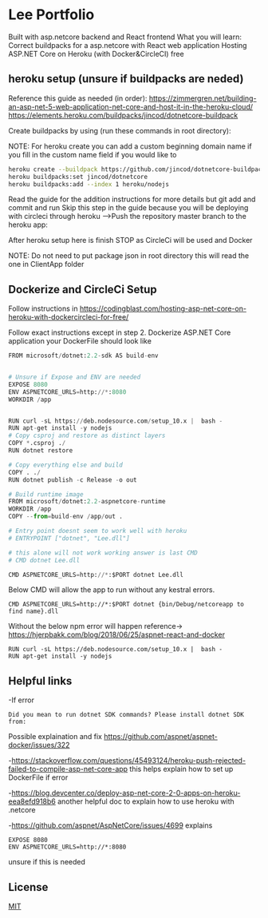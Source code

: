 # Lee Portfolio
Built with asp.netcore backend and React frontend
What you will learn:
Correct buildpacks for a asp.netcore with React web application
Hosting ASP.NET Core on Heroku (with Docker&CircleCI) free

## heroku setup (unsure if buildpacks are neded)
Reference this guide as needed (in order): https://zimmergren.net/building-an-asp-net-5-web-application-net-core-and-host-it-in-the-heroku-cloud/
https://elements.heroku.com/buildpacks/jincod/dotnetcore-buildpack


Create buildpacks by using (run these commands in root directory):

NOTE: For heroku create you can add a custom beginning domain name if you fill in the custom name field if you would like to

```bash
heroku create --buildpack https://github.com/jincod/dotnetcore-buildpack.git or heroku create {CUSTOMNAME} --buildpack https://github.com/jincod/dotnetcore-buildpack.git
heroku buildpacks:set jincod/dotnetcore
heroku buildpacks:add --index 1 heroku/nodejs
```

Read the guide for the addition instructions for more details but git add and commit and run
 Skip this step in the guide  because you will be deploying with circleci through heroku -->Push the repository master branch to the heroku app:

After heroku setup here is finish STOP as CircleCi will be used and Docker

NOTE: Do not need to put package json in root directory this will read the one in ClientApp folder

## Dockerize and CircleCi Setup
Follow instructions in https://codingblast.com/hosting-asp-net-core-on-heroku-with-dockercircleci-for-free/

Follow exact instructions except in step 2. Dockerize ASP.NET Core application your DockerFile should look like

```python
FROM microsoft/dotnet:2.2-sdk AS build-env


# Unsure if Expose and ENV are needed
EXPOSE 8080
ENV ASPNETCORE_URLS=http://*:8080
WORKDIR /app


RUN curl -sL https://deb.nodesource.com/setup_10.x |  bash -
RUN apt-get install -y nodejs
# Copy csproj and restore as distinct layers
COPY *.csproj ./
RUN dotnet restore

# Copy everything else and build
COPY . ./
RUN dotnet publish -c Release -o out

# Build runtime image
FROM microsoft/dotnet:2.2-aspnetcore-runtime
WORKDIR /app
COPY --from=build-env /app/out .

# Entry point doesnt seem to work well with heroku
# ENTRYPOINT ["dotnet", "Lee.dll"]

# this alone will not work working answer is last CMD
# CMD dotnet Lee.dll

CMD ASPNETCORE_URLS=http://*:$PORT dotnet Lee.dll

```
Below CMD will allow the app to run without any kestral errors.
```
CMD ASPNETCORE_URLS=http://*:$PORT dotnet {bin/Debug/netcoreapp to find name}.dll
```


Without the below npm error will happen reference-> https://hjerpbakk.com/blog/2018/06/25/aspnet-react-and-docker
```
RUN curl -sL https://deb.nodesource.com/setup_10.x |  bash -
RUN apt-get install -y nodejs
```



## Helpful links
-If error
```
Did you mean to run dotnet SDK commands? Please install dotnet SDK from:
```
Possible explaination and fix https://github.com/aspnet/aspnet-docker/issues/322


-https://stackoverflow.com/questions/45493124/heroku-push-rejected-failed-to-compile-asp-net-core-app this helps explain how to set up DockerFile if error

-https://blog.devcenter.co/deploy-asp-net-core-2-0-apps-on-heroku-eea8efd918b6 another helpful doc to explain how to use heroku with .netcore

-https://github.com/aspnet/AspNetCore/issues/4699 explains
```
EXPOSE 8080
ENV ASPNETCORE_URLS=http://*:8080
```
unsure if this is needed


## License
[MIT](https://choosealicense.com/licenses/mit/)
